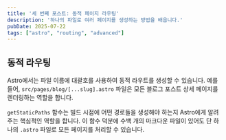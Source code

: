 ```yaml
---
title: '세 번째 포스트: 동적 페이지 라우팅'
description: '하나의 파일로 여러 페이지를 생성하는 방법을 배웁니다.'
pubDate: 2025-07-22
tags: ["astro", "routing", "advanced"]
---
```


## 동적 라우팅

Astro에서는 파일 이름에 대괄호를 사용하여 동적 라우트를 생성할 수 있습니다. 예를 들어, `src/pages/blog/[...slug].astro` 파일은 모든 블로그 포스트 상세 페이지를 렌더링하는 역할을 합니다.

`getStaticPaths` 함수는 빌드 시점에 어떤 경로들을 생성해야 하는지 Astro에게 알려주는 핵심적인 역할을 합니다. 이 함수 덕분에 수백 개의 마크다운 파일이 있어도 단 하나의 `.astro` 파일로 모든 페이지를 처리할 수 있습니다.
